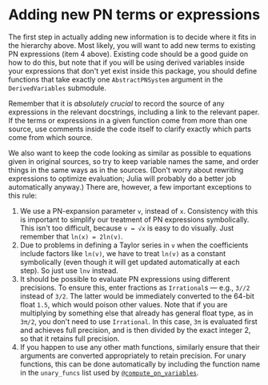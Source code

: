 # Adding new PN terms or expressions

The first step in actually adding new information is to decide where it fits in
the hierarchy above.  Most likely, you will want to add new terms to existing PN
expressions (item 4 above).  Existing code should be a good guide on how to do
this, but note that if you will be using derived variables inside your
expressions that don't yet exist inside this package, you should define
functions that take exactly one `AbstractPNSystem` argument in the
`DerivedVariables` submodule.

Remember that it is *absolutely crucial* to record the source of any expressions
in the relevant docstrings, including a link to the relevant paper.  If the
terms or expressions in a given function come from more than one source, use
comments inside the code itself to clarify exactly which parts come from which
source.

We also want to keep the code looking as similar as possible to equations given
in original sources, so try to keep variable names the same, and order things in
the same ways as in the sources.  (Don't worry about rewriting expressions to
optimize evaluation; Julia will probably do a better job automatically anyway.)
There are, however, a few important exceptions to this rule:

   1. We use a PN-expansion parameter `v`, instead of `x`.  Consistency with
      this is important to simplify our treatment of PN expressions
      symbolically.  This isn't too difficult, because `v ↔ √x` is easy to do
      visually.  Just remember that `ln(x) = 2ln(v)`.
   2. Due to problems in defining a Taylor series in `v` when the coefficients
      include factors like `ln(v)`, we have to treat `ln(v)` as a constant
      symbolically (even though it will get updated automatically at each step).
      So just use `lnv` instead.
   3. It should be possible to evaluate PN expressions using different
      precisions.  To ensure this, enter fractions as `Irrational`s — e.g.,
      `3//2` instead of `3/2`.  The latter would be immediately converted to the
      64-bit float `1.5`, which would poison other values.  Note that if you are
      multiplying by something else that already has general float type, as in
      `3π/2`, you don't need to use `Irrational`.  In this case, `3π` is
      evaluated first and achieves full precision, and is then divided by the
      exact integer 2, so that it retains full precision.
   4. If you happen to use any other math functions, similarly ensure that their
      arguments are converted appropriately to retain precision.  For unary
      functions, this can be done automatically by including the function name
      in the `unary_funcs` list used by [`@compute_pn_variables`](@ref).
